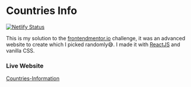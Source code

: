 # Countries Info
[![Netlify Status](https://api.netlify.com/api/v1/badges/8bcb05cf-1482-4b5d-9063-2a4dd991aa21/deploy-status)](https://app.netlify.com/sites/akam-countries-information/deploys)

This is my solution to the [frontendmentor.io](https://www.frontendmentor.io/challenges/rest-countries-api-with-color-theme-switcher-5cacc469fec04111f7b848ca "rest-countries-api-wit-color-theme-switcher - frontendmentor.io") challenge, it was an advanced website to create which I picked randomly😅. I made it with [ReactJS](https://github.com/facebook/react/) and vanilla CSS.

### Live Website
[Countries-Information](https://akam-countries-information.netlify.com/)
